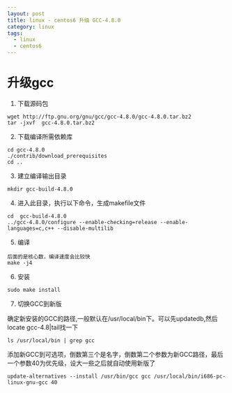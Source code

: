 ```yaml
---
layout: post
title: linux - centos6 升级 GCC-4.8.0
category: linux
tags:
  - linux
  - centos6
---
```


# 升级gcc

1. 下载源码包

```
wget http://ftp.gnu.org/gnu/gcc/gcc-4.8.0/gcc-4.8.0.tar.bz2
tar -jxvf  gcc-4.8.0.tar.bz2
```

2. 下载编译所需依赖库

```
cd gcc-4.8.0
./contrib/download_prerequisites
cd ..
```

3. 建立编译输出目录

```
mkdir gcc-build-4.8.0
```

4. 进入此目录，执行以下命令，生成makefile文件

```
cd  gcc-build-4.8.0
../gcc-4.8.0/configure --enable-checking=release --enable-languages=c,c++ --disable-multilib
```

5. 编译

```
后面的是核心数，编译速度会比较快
make -j4
```

6. 安装

```
sudo make install
```

7. 切换GCC到新版

确定新安装的GCC的路径,一般默认在/usr/local/bin下。可以先updatedb,然后locate gcc-4.8|tail找一下

```
ls /usr/local/bin | grep gcc
```

添加新GCC到可选项，倒数第三个是名字，倒数第二个参数为新GCC路径，最后一个参数40为优先级，设大一些之后就自动使用新版了

```
update-alternatives --install /usr/bin/gcc gcc /usr/local/bin/i686-pc-linux-gnu-gcc 40
```

